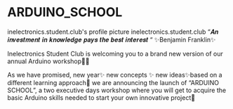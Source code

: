 # ARDUINO_SCHOOL

inelectronics.student.club's profile picture
inelectronics.student.club
“𝑨𝒏 𝒊𝒏𝒗𝒆𝒔𝒕𝒎𝒆𝒏𝒕 𝒊𝒏 𝒌𝒏𝒐𝒘𝒍𝒆𝒅𝒈𝒆 𝒑𝒂𝒚𝒔 𝒕𝒉𝒆 𝒃𝒆𝒔𝒕 𝒊𝒏𝒕𝒆𝒓𝒆𝒔𝒕 “
✨Benjamin Franklin✨

Inelectronics Student Club is welcoming you to a brand new version of our annual Arduino workshop👨‍💻

As we have promised, new year✨ new concepts ✨ new ideas✨based on a different learning approach🎯 we are announcing the launch of “ARDUINO SCHOOL”, a two executive days workshop where you will get to acquire the basic Arduino skills needed to start your own innovative project🚀
